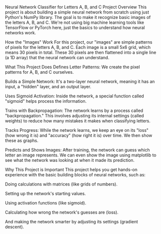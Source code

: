Neural Network Classifier for Letters A, B, and C Project Overview This project is about building a simple neural network from scratch using just Python's NumPy library. The goal is to make it recognize basic images of the letters A, B, and C. We're not using big machine learning tools like TensorFlow or PyTorch here, just the basics to understand how neural networks work.

How the "Images" Work For this project, our "images" are simple patterns of pixels for the letters A, B, and C. Each image is a small 5x6 grid, which means 30 pixels in total. These 30 pixels are then flattened into a single line (a 1D array) that the neural network can understand.

What This Project Does Defines Letter Patterns: We create the pixel patterns for A, B, and C ourselves.

Builds a Simple Network: It's a two-layer neural network, meaning it has an input, a "hidden" layer, and an output layer.

Uses Sigmoid Activation: Inside the network, a special function called "sigmoid" helps process the information.

Trains with Backpropagation: The network learns by a process called "backpropagation." This involves adjusting its internal settings (called weights) to reduce how many mistakes it makes when classifying letters.

Tracks Progress: While the network learns, we keep an eye on its "loss" (how wrong it is) and "accuracy" (how right it is) over time. We then show these as graphs.

Predicts and Shows Images: After training, the network can guess which letter an image represents. We can even show the image using matplotlib to see what the network was looking at when it made its prediction.

Why This Project is Important This project helps you get hands-on experience with the basic building blocks of neural networks, such as:

Doing calculations with matrices (like grids of numbers).

Setting up the network's starting values.

Using activation functions (like sigmoid).

Calculating how wrong the network's guesses are (loss).

And making the network smarter by adjusting its settings (gradient descent).
